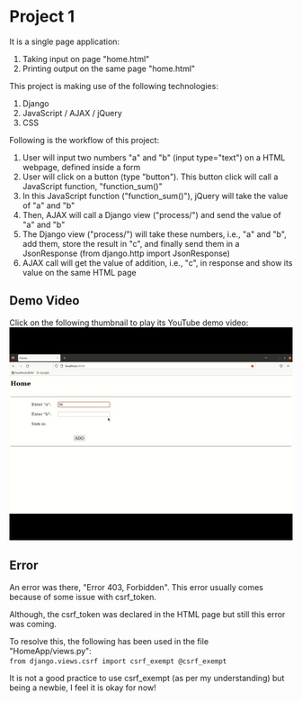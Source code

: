 # Project 1  
It is a single page application:  
1. Taking input on page "home.html"
2. Printing output on the same page "home.html"  
  
This project is making use of the following technologies:  
1. Django  
2. JavaScript / AJAX / jQuery  
3. CSS  
  
Following is the workflow of this project:  
1. User will input two numbers "a" and "b" (input type="text") on a HTML webpage, defined inside a form
2. User will click on a button (type "button"). This button click will call a JavaScript function, "function_sum()"
3. In this JavaScript function ("function_sum()"), jQuery will take the value of "a" and "b"
4. Then, AJAX will call a Django view ("process/") and send the value of "a" and "b"
5. The Django view ("process/") will take these numbers, i.e., "a" and "b", add them, store the result in "c", and finally send them in a JsonResponse (from django.http import JsonResponse)
6. AJAX call will get the value of addition, i.e., "c", in response and show its value on the same HTML page
  
## Demo Video  
Click on the following thumbnail to play its YouTube demo video:  
[![IMAGE_ALT](./readme_images/Project_1_Demo_YouTubeThumbnail.jpg)](https://youtu.be/cT0bJp1Yu8o "Project_1 Demo")
  
## Error  
An error was there, "Error 403, Forbidden". This error usually comes because of some issue with csrf_token.
  
Although, the csrf_token was declared in the HTML page but still this error was coming.  
  
To resolve this, the following has been used in the file "HomeApp/views.py":  
`
from django.views.csrf import csrf_exempt
@csrf_exempt
`  
  
It is not a good practice to use csrf_exempt (as per my understanding) but being a newbie, I feel it is okay for now!